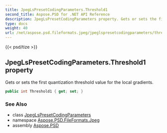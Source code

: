 ```yaml
---
title: JpegLsPresetCodingParameters.Threshold1
second_title: Aspose.PSD for .NET API Reference
description: JpegLsPresetCodingParameters property. Gets or sets the first quantization threshold value for the local gradients
type: docs
weight: 40
url: /net/aspose.psd.fileformats.jpeg/jpeglspresetcodingparameters/threshold1/
---
```

{{< psd/tize >}}
## JpegLsPresetCodingParameters.Threshold1 property

Gets or sets the first quantization threshold value for the local gradients.

```csharp
public int Threshold1 { get; set; }
```

### See Also

* class [JpegLsPresetCodingParameters](../)
* namespace [Aspose.PSD.FileFormats.Jpeg](../../../aspose.psd.fileformats.jpeg/)
* assembly [Aspose.PSD](../../../)



